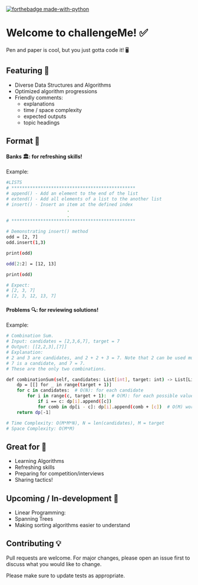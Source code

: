 [![forthebadge made-with-python](http://ForTheBadge.com/images/badges/made-with-python.svg)](https://www.python.org/)

# Welcome to challengeMe! :white_check_mark:

Pen and paper is cool, but you just gotta code it! :desktop_computer:

## Featuring 	:pushpin:

* Diverse Data Structures and Algorithms
* Optimized algorithm progressions
* Friendly comments:
  * explanations
  * time / space complexity
  * expected outputs
  * topic headings
  
## Format :bookmark_tabs:

#### Banks :classical_building:: for refreshing skills!
Example:
```bash
#LISTS
# ***********************************************
# append() - Add an element to the end of the list
# extend() - Add all elements of a list to the another list
# insert() - Insert an item at the defined index
                       .
                       .
# ***********************************************

# Demonstrating insert() method
odd = [2, 7]
odd.insert(1,3)

print(odd)

odd[2:2] = [12, 13]

print(odd)

# Expect:
# [2, 3, 7]
# [2, 3, 12, 13, 7]
```

#### Problems :mag:: for reviewing solutions!
Example:
```bash
# Combination Sum.
# Input: candidates = [2,3,6,7], target = 7
# Output: [[2,2,3],[7]]
# Explanation:
# 2 and 3 are candidates, and 2 + 2 + 3 = 7. Note that 2 can be used multiple times.
# 7 is a candidate, and 7 = 7.
# These are the only two combinations.

def combinationSum(self, candidates: List[int], target: int) -> List[List[int]]:
    dp = [[] for _ in range(target + 1)]
    for c in candidates:  # O(N): for each candidate
        for i in range(c, target + 1):  # O(M): for each possible value <= target
            if i == c: dp[i].append([c])
            for comb in dp[i - c]: dp[i].append(comb + [c])  # O(M) worst: for each combination
    return dp[-1]

# Time Complexity: O(M*M*N), N = len(candidates), M = target
# Space Complexity: O(M*M)
```
## Great for 	:monocle_face:

* Learning Algorithms
* Refreshing skills
* Preparing for competition/interviews
* Sharing tactics!

## Upcoming / In-development :construction_worker:
* Linear Programming:
* Spanning Trees
* Making sorting algorithms easier to understand

## Contributing :bulb:
Pull requests are welcome. For major changes, please open an issue first to discuss what you would like to change.

Please make sure to update tests as appropriate.

